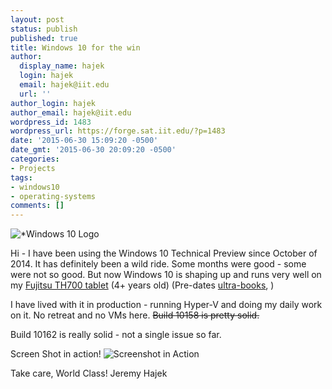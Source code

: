 ```yaml
---
layout: post
status: publish
published: true
title: Windows 10 for the win
author:
  display_name: hajek
  login: hajek
  email: hajek@iit.edu
  url: ''
author_login: hajek
author_email: hajek@iit.edu
wordpress_id: 1483
wordpress_url: https://forge.sat.iit.edu/?p=1483
date: '2015-06-30 15:09:20 -0500'
date_gmt: '2015-06-30 20:09:20 -0500'
categories:
- Projects
tags:
- windows10
- operating-systems
comments: []
---
```

![*Windows 10 Logo](https://forge.sat.iit.edu/wp-content/uploads/2015/06/Windows-10-Logo-300x199.jpg  "Windows-10-Logo")

Hi - I have been using the Windows 10 Technical Preview since October of 2014.  It has definitely been a wild ride.  Some months were good - some were not so good.  But now Windows 10 is shaping up and runs very well on my [Fujitsu TH700 tablet](http://www.cnet.com/products/fujitsu-lifebook-th700-12-1-core-i3-350m-windows-7-home-premium-64-bit-4-gb-ram-320-gb-hdd/specs/)  (4+ years old) (Pre-dates [ultra-books](https://en.wikipedia.org/wiki/Ultrabook), ) 

I have lived with it in production - running Hyper-V and doing my daily work on it. No retreat and no VMs here.  <del datetime="2015-07-06T19:07:26+00:00">Build 10158 is pretty solid.</del><br />

Build 10162 is really solid - not a single issue so far.

Screen Shot in action!
![*Screenshot in Action*](https://forge.sat.iit.edu/wp-content/uploads/2015/06/win10.png)

Take care,
World Class!
Jeremy Hajek
